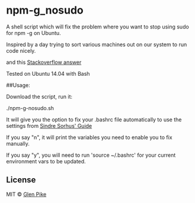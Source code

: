 npm-g_nosudo
============

A shell script which will fix the problem where you want to stop using sudo for npm -g on Ubuntu.

Inspired by a day trying to sort various machines out on our system to run code nicely.

and this [Stackoverflow answer](http://stackoverflow.com/a/13021677)

Tested on Ubuntu 14.04 with Bash

##Usage:

Download the script, run it:

./npm-g-nosudo.sh 

It will give you the option to fix your .bashrc file automatically to use the settings from [Sindre Sorhus' Guide](https://github.com/sindresorhus/guides/blob/master/npm-global-without-sudo-linux.md)

If you say "n", it will print the variables you need to enable you to fix manually.

If you say "y", you will need to run 'source ~/.bashrc' for your current environment vars to be updated.

## License

MIT © [Glen Pike](http://glenpike.co.uk)
